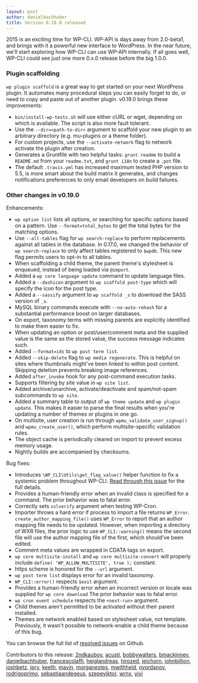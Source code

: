 ```yaml
---
layout: post
author: danielbachhuber
title: Version 0.19.0 released
---
```


2015 is an exciting time for WP-CLI. WP-API is days away from 2.0-beta1, and brings with it a powerful new interface to WordPress. In the near future, we'll start exploring how WP-CLI can use WP-API internally. If all goes well, WP-CLI could see just one more 0.x.0 release before the big 1.0.0.

### Plugin scaffolding

`wp plugin scaffold` is a great way to get started on your next WordPress plugin. It automates many procedural steps you can easily forget to do, or need to copy and paste out of another plugin. v0.19.0 brings these improvements:

* `bin/install-wp-tests.sh` will use either cURL or wget, depending on which is available. The script is also more fault tolerant.
* Use the `--dir=<path-to-dir>` argument to scaffold your new plugin to an arbitrary directory (e.g. mu-plugins or a theme folder).
* For custom projects, use the `--activate-network` flag to network activate the plugin after creation.
* Generates a Gruntfile with two helpful tasks: `grunt readme` to build a `README.md` from your `readme.txt`, and `grunt i18n` to create a `.pot` file.
* The default `.travis.yml` has increased maximum tested PHP version to 5.5, is more smart about the build matrix it generates, and changes notifications preferences to only email developers on build failures.

### Other changes in v0.19.0

Enhancements:

* `wp option list` lists all options, or searching for specific options based on a pattern. Use `--format=total_bytes` to get the total bytes for the matching options.
* Use `--all-tables` flag for `wp search-replace` to perform replacements against all tables in the database. In 0.17.0, we changed the behavior of `wp search-replace` to only affect tables registered to `$wpdb`. This new flag permits users to opt-in to all tables.
* When scaffolding a child theme, the parent theme's stylesheet is enqueued, instead of being loaded via `@import`.
* Added a `wp core language update` command to update language files.
* Added a `--dashicon` argument to `wp scaffold post-type` which will specify the icon for the post type.
* Added a `--sassify` argument to `wp scaffold _s` to download the SASS version of `_s`.
* MySQL binary commands execute with `--no-auto-rehash` for a substantial performance boost on larger databases.
* On export, taxonomy terms with missing parents are explicitly identified to make them easier to fix.
* When updating an option or post/user/comment meta and the supplied value is the same as the stored value, the success message indicates such.
* Added `--format=ids` to `wp post term list`.
* Added `--skip-delete` flag to `wp media regenerate`. This is helpful on sites where thumbnails might've been linked to within post content. Skipping deletion prevents breaking image references.
* Added `after_invoke` hook for any post-command execution tasks.
* Supports filtering by site value in `wp site list`.
* Added archive/unarchive, activate/deactivate and spam/not-spam subcommands to `wp site`.
* Added a summary table to output of `wp theme update` and `wp plugin update`. This makes it easier to parse the final results when you're updating a number of themes or plugins in one go.
* On multisite, user creation is run through `wpmu_validate_user_signup()` and `wpmu_create_user()`, which perform multisite-specific validation rules.
* The object cache is periodically cleared on import to prevent excess memory usage.
* Nightly builds are accompanied by checksums.

Bug fixes:

* Introduces `\WP_CLI\Utils\get_flag_value()` helper function to fix a systemic problem throughout WP-CLI. [Read through this issue](https://github.com/wp-cli/wp-cli/issues/1696) for the full details.
* Provides a human-friendly error when an invalid class is specified for a command. The prior behavior was to fatal error.
* Correctly sets `sslverify` argument when testing WP-Cron.
* Importer throws a hard error if process to import a file returns `WP_Error`. `create_author_mapping_file()` uses `WP_Error` to report that an author mapping file needs to be updated. However, when importing a directory of WXR files, the prior logic to use `WP_CLI::warning()` means the second file will use the author mapping file of the first, which should've been edited.
* Comment meta values are wrapped in CDATA tags on export.
* `wp core multisite-install` and `wp core multisite-convert` will properly include `define( 'WP_ALLOW_MULTISITE', true );` constant.
* https scheme is honored for the `--url` argument.
* `wp post term list` displays error for an invalid taxonomy.
* `WP_CLI::error()` respects `$exit` argument.
* Provides a human-friendly error when an incorrect version or locale was supplied for `wp core download` The prior behavior was to fatal error.
* `wp cron event schedule` respects the `<next-run>` argument.
* Child themes aren't permitted to be activated without their parent installed.
* Themes are network enabled based on stylesheet value, not template. Previously, it wasn't possible to network-enable a child theme because of this bug.


You can browse the full list of [resolved issues](https://github.com/wp-cli/wp-cli/issues?q=milestone%3A0.19.0+is%3Aclosed) on Github.

Contributors to this release: [2ndkauboy](https://github.com/2ndkauboy), [acusti](https://github.com/acusti), [bobbywalters](https://github.com/bobbywalters), [bmackinney](https://github.com/bmackinney), [danielbachhuber](https://github.com/danielbachhuber), [francescolaffi](https://github.com/francescolaffi), [heiglandreas](https://github.com/heiglandreas), [hirozed](https://github.com/hirozed), [jeichorn](https://github.com/jeichorn), [johnbillion](https://github.com/johnbillion), [joshbetz](https://github.com/joshbetz), [jpry](https://github.com/jpry), [keeth](https://github.com/keeth), [mavin](https://github.com/mavin), [morganestes](https://github.com/morganestes), [mwithheld](https://github.com/mwithheld), [nyordanov](https://github.com/nyordanov), [rodrigoprimo](https://github.com/rodrigoprimo), [sebastiaandegeus](https://github.com/sebastiaandegeus), [szepeviktor](https://github.com/szepeviktor), [wrnx](https://github.com/wrnx), [yivi](https://github.com/yivi)
